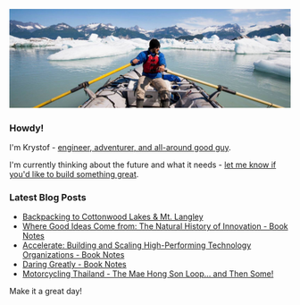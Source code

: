 ![Krystof on an Adventure!](https://raw.githubusercontent.com/krystofl/krystofl/master/banner.jpg)

### Howdy!

I'm Krystof -
[engineer, adventurer, and all-around good guy](https://krystof.litomisky.com/about/?utm_source=krystofl_github).

I'm currently thinking about the future and what it needs -
[let me know if you'd like to build something great](https://krystof.litomisky.com/contact/?utm_source=krystofl_github).

### Latest Blog Posts
- [Backpacking to Cottonwood Lakes & Mt. Langley](https://krystofl.github.io/2020/07/06/cottonwood-lakes/?utm_source=krystofl_github)
- [Where Good Ideas Come from: The Natural History of Innovation - Book Notes](https://krystofl.github.io/2020/06/07/where-good-ideas-come-from-book-notes/?utm_source=krystofl_github)
- [Accelerate: Building and Scaling High-Performing Technology Organizations - Book Notes](https://krystofl.github.io/2020/04/06/accelerate-book-notes/?utm_source=krystofl_github)
- [Daring Greatly - Book Notes](https://krystofl.github.io/2020/03/21/daring-greatly-book-notes/?utm_source=krystofl_github)
- [Motorcycling Thailand - The Mae Hong Son Loop... and Then Some!](https://krystofl.github.io/2020/02/20/thailand/?utm_source=krystofl_github)


Make it a great day!
